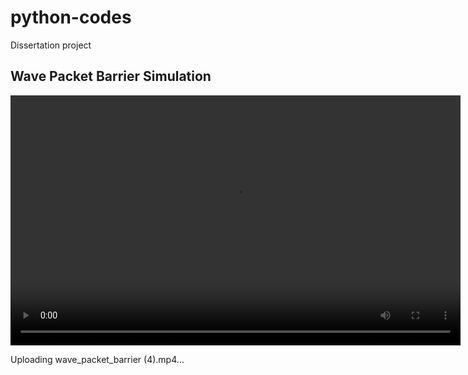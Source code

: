# python-codes
Dissertation project
<!DOCTYPE html>
<html>
  <title>Wave Packet Video</title>
</html>
<body>
  <h2>Wave Packet Barrier Simulation</h2>
  <video width="720" height="400"
    controls>
    <source
      src="wave_packet_barrier(4).mp4"
      type="video/mp4">
    Your browser does not support the video tag.
  </video>   
</body>
</html>

Uploading wave_packet_barrier (4).mp4…





